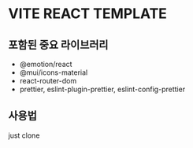 # VITE REACT TEMPLATE

## 포함된 중요 라이브러리

- @emotion/react
- @mui/icons-material
- react-router-dom
- prettier, eslint-plugin-prettier, eslint-config-prettier

## 사용법

just clone